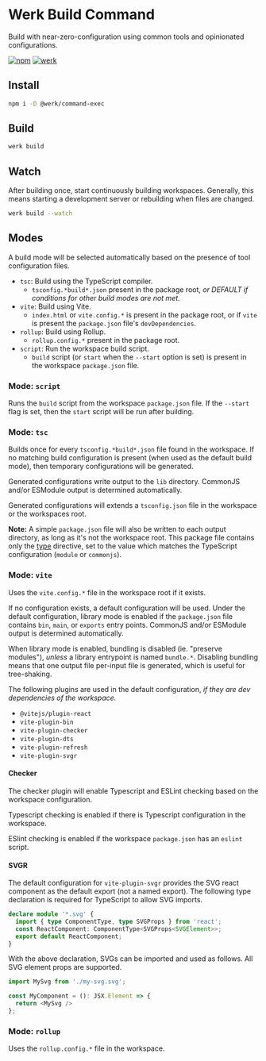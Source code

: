 # Werk Build Command

Build with near-zero-configuration using common tools and opinionated configurations.

[![npm](https://img.shields.io/npm/v/@werk/command-build?label=NPM)](https://www.npmjs.com/package/@werk/command-build)
[![werk](https://img.shields.io/npm/v/@werk/cli?label=Werk&color=purple)](https://www.npmjs.com/package/@werk/cli)

## Install

```sh
npm i -D @werk/command-exec
```

## Build

```sh
werk build
```

## Watch

After building once, start continuously building workspaces. Generally, this means starting a development server or rebuilding when files are changed.

```sh
werk build --watch
```

## Modes

A build mode will be selected automatically based on the presence of tool configuration files.

- `tsc`: Build using the TypeScript compiler.
  - `tsconfig.*build*.json` present in the package root, _or DEFAULT if conditions for other build modes are not met._
- `vite`: Build using Vite.
  - `index.html` or `vite.config.*` is present in the package root, or if `vite` is present the `package.json` file's `devDependencies`.
- `rollup`: Build using Rollup.
  - `rollup.config.*` present in the package root.
- `script`: Run the workspace build script.
  - `build` script (or `start` when the `--start` option is set) is present in the workspace `package.json` file.

### Mode: `script`

Runs the `build` script from the workspace `package.json` file. If the `--start` flag is set, then the `start` script will be run after building.

### Mode: `tsc`

Builds once for every `tsconfig.*build*.json` file found in the workspace. If no matching build configuration is present (when used as the default build mode), then temporary configurations will be generated.

Generated configurations write output to the `lib` directory. CommonJS and/or ESModule output is determined automatically.

Generated configurations will extends a `tsconfig.json` file in the workspace or the workspaces root.

**Note:** A simple `package.json` file will also be written to each output directory, as long as it's not the workspace root. This package file contains only the [type](https://nodejs.org/api/packages.html#type) directive, set to the value which matches the TypeScript configuration (`module` or `commonjs`).

### Mode: `vite`

Uses the `vite.config.*` file in the workspace root if it exists.

If no configuration exists, a default configuration will be used. Under the default configuration, library mode is enabled if the `package.json` file contains `bin`, `main`, or `exports` entry points. CommonJS and/or ESModule output is determined automatically.

When library mode is enabled, bundling is disabled (ie. "preserve modules"), _unless_ a library entrypoint is named `bundle.*`. Disabling bundling means that one output file per-input file is generated, which is useful for tree-shaking.

The following plugins are used in the default configuration, _if they are dev dependencies of the workspace._

- `@vitejs/plugin-react`
- `vite-plugin-bin`
- `vite-plugin-checker`
- `vite-plugin-dts`
- `vite-plugin-refresh`
- `vite-plugin-svgr`

#### Checker

The checker plugin will enable Typescript and ESLint checking based on the workspace configuration.

Typescript checking is enabled if there is Typescript configuration in the
workspace.

ESlint checking is enabled if the workspace `package.json` has an `eslint` script.

#### SVGR

The default configuration for `vite-plugin-svgr` provides the SVG react component as the default export (not a named export). The following type declaration is required for TypeScript to allow SVG imports.

```ts
declare module '*.svg' {
  import { type ComponentType, type SVGProps } from 'react';
  const ReactComponent: ComponentType<SVGProps<SVGElement>>;
  export default ReactComponent;
}
```

With the above declaration, SVGs can be imported and used as follows. All SVG element props are supported.

```ts
import MySvg from './my-svg.svg';

const MyComponent = (): JSX.Element => {
  return <MySvg />
};
```

### Mode: `rollup`

Uses the `rollup.config.*` file in the workspace.
